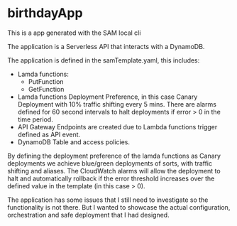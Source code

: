 # birthdayApp

This is a app generated with the SAM local cli

The application is a Serverless API that interacts with a DynamoDB.

The application is defined in the samTemplate.yaml, this includes:

- Lamda functions:
  - PutFunction
  - GetFunction
- Lamda functions Deployment Preference, in this case Canary Deployment with 10% traffic shifting every 5 mins.
  There are alarms defined for 60 second intervals to halt deployments if error > 0 in the time period.
- API Gateway Endpoints are created due to Lambda functions trigger defined as API event.
- DynamoDB Table and access policies.

By defining the deployment preference of the lamda functions as Canary deployments we achieve blue/green deployments of sorts, with traffic shifting and aliases. The CloudWatch alarms will allow the deployment to halt and automatically rollback if the error threshold increases over the defined value in the template (in this case > 0).

The application has some issues that I still need to investigate so the functionality is not there. But I wanted to showcase the actual configuration, orchestration and safe deployment that I had designed.

